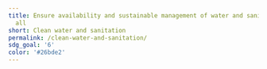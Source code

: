 ```yaml
---
title: Ensure availability and sustainable management of water and sanitation for
  all
short: Clean water and sanitation
permalink: /clean-water-and-sanitation/
sdg_goal: '6'
color: '#26bde2'
---
```


